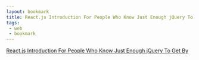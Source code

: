 ```yaml
---
layout: bookmark
title: React.js Introduction For People Who Know Just Enough jQuery To Get By
tags:
 - web
 - bookmark
---
```


[React.js Introduction For People Who Know Just Enough jQuery To Get By](http://reactfordesigners.com/labs/reactjs-introduction-for-people-who-know-just-enough-jquery-to-get-by/)
